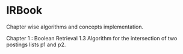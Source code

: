 # IRBook
Chapter wise algorithms and concepts implementation.

Chapter 1 : Boolean Retrieval 
1.3 Algorithm for the intersection of two postings lists p1 and p2.

